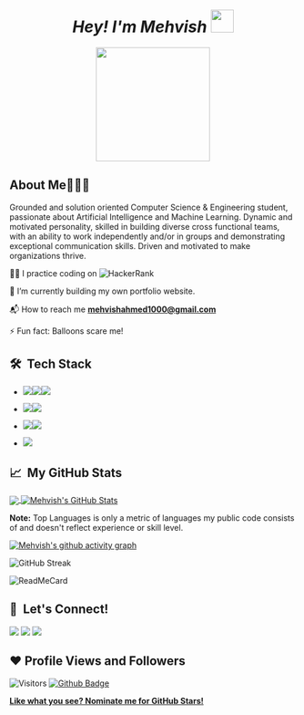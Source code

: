 <h1 align="center"><i>Hey! I'm Mehvish </i><img src="https://raw.githubusercontent.com/aemmadi/aemmadi/master/wave.gif" width="40px"></h1> 

<p align="center"> <img src="https://octodex.github.com/images/daftpunktocat-guy.gif" height="200px" width="200px"></p>

## About Me👩‍🎓👋

Grounded and solution oriented Computer Science & Engineering student, passionate about Artificial Intelligence and Machine Learning. Dynamic and motivated personality, skilled in building diverse cross functional teams, with an ability to work independently and/or in groups and demonstrating exceptional communication skills. Driven and motivated to make organizations thrive.

👩‍💻 I practice coding on ![HackerRank](https://img.shields.io/badge/-Hackerrank-2EC866?style=for-the-badge&logo=HackerRank&logoColor=white)

🌱 I’m currently building my own portfolio website.

📬 How to reach me **mehvishahmed1000@gmail.com**

⚡ Fun fact: Balloons scare me!

## 🛠 &nbsp;Tech Stack

- <img src="https://img.icons8.com/color/48/000000/c-programming.png"/><img src="https://img.icons8.com/color/48/000000/c-plus-plus-logo.png"/><img src="https://img.icons8.com/color/48/000000/python--v2.png"/>

- <img src="https://img.icons8.com/color/48/000000/html-5--v1.png"/><img src="https://img.icons8.com/color/48/000000/css3.png"/>

- <img src="https://img.icons8.com/color/48/000000/github-2.png"/><img src="https://img.icons8.com/color/50/000000/git.png"/>
  
- <img src="https://img.icons8.com/color/48/000000/visual-studio-code-2019.png"/>
  
## &#x1f4c8;&nbsp; My GitHub Stats

<a href="https://github.com/mehvishahmed/mehvishahmed">
  <img align="center" src="https://github-readme-stats.vercel.app/api/top-langs/?username=mehvishahmed&hide=java,html&title_color=ffffff&text_color=c9cacc&icon_color=2bbc8a&bg_color=1d1f21" />
</a>

<a href="https://github.com/mehvishahmed/mehvishahmed" align="right">
  <img align="center" src="https://github-readme-stats.vercel.app/api/?username=mehvishahmed&theme=prussian&show_icons=true&count_private=true" alt="Mehvish's GitHub Stats" />
</a>

<b>Note:</b> Top Languages is only a metric of languages my public code consists of and doesn't reflect experience or skill level.
  
  [![Mehvish's github activity graph](https://activity-graph.herokuapp.com/graph?username=mehvishahmed&theme=xcode)](https://git.io/mehvishahmed)
    
  ![GitHub Streak](http://github-readme-streak-stats.herokuapp.com?user=mehvishahmed&theme=prussian&hide_border=true)
  
  ![ReadMeCard](https://github-readme-stats.vercel.app/api/pin/?username=mehvishahmed&repo=mehvishahmed)
  
 ## 📱 &nbsp;Let's Connect!
  <a href="https://www.linkedin.com/in/mehvish-a-67bb87120"><img src="https://img.icons8.com/fluent/48/000000/linkedin.png"/></a>
  <a href="https://www.instagram.com/mehvish__ahmed/"><img src="https://img.icons8.com/fluent/48/000000/instagram-new.png"></a>
  <a href="https://twitter.com/mvsh_ahmd?s=09"><img src="https://img.icons8.com/fluent/48/000000/twitter.png"></a>
  
  
## ❤️ Profile Views and Followers
  ![Visitors](https://visitor-badge.laobi.icu/badge?page_id=mehvishahmed.mehvishahmed)
  <a href="https://github.com/mehvishahmed?tab=followers"><img src="https://img.shields.io/github/followers/mehvishahmed?label=Followers&style=social" alt="Github Badge"></a>
  
  [**Like what you see? Nominate me for GitHub Stars!**](https://stars.github.com/nominate/)
